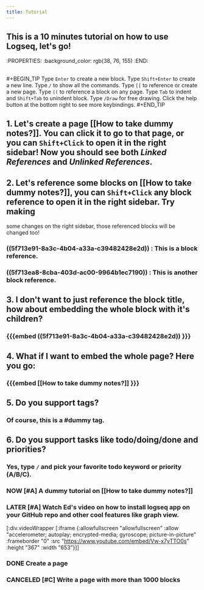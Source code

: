 ```yaml
---
title: Tutorial
---
```


## This is a 10 minutes tutorial on how to use Logseq, let's go!
:PROPERTIES:
:background_color: rgb(38, 76, 155)
:END:
##
#+BEGIN_TIP
Type `Enter` to create a new block.
Type `Shift+Enter` to create a new line.
Type `/` to show all the commands.
Type `[[` to reference or create a new page.
Type `((` to reference a block on any page.
Type `Tab` to indent and `Shift+Tab` to unindent block.
Type `/Draw` for free drawing.
Click the help button at the bottom right to see more keybindings. 
#+END_TIP
## 1. Let's create a page [[How to take dummy notes?]]. You can click it to go to that page, or you can `Shift+Click` to open it in the right sidebar! Now you should see both _Linked References_ and _Unlinked References_.
## 2. Let's reference some blocks on [[How to take dummy notes?]], you can `Shift+Click` any block reference to open it in the right sidebar. Try making 
some changes on the right sidebar, those referenced blocks will be changed too!
### ((5f713e91-8a3c-4b04-a33a-c39482428e2d)) : This is a block reference.
### ((5f713ea8-8cba-403d-ac00-9964b1ec7190)) : This is another block reference.
## 3. I don't want to just reference the block title, how about embedding the whole block with it's children?
### {{{embed ((5f713e91-8a3c-4b04-a33a-c39482428e2d)) }}}
## 4. What if I want to embed the whole page? Here you go:
### {{{embed [[How to take dummy notes?]] }}}
## 5. Do you support tags?
### Of course, this is a #dummy tag.
## 6. Do you support tasks like todo/doing/done and priorities?
### Yes, type `/` and pick your favorite todo keyword or priority (A/B/C).
### NOW [#A] A dummy tutorial on [[How to take dummy notes?]]
### LATER [#A] Watch Ed's video on how to install logseq app on your GitHub repo and other cool features like graph view. 

[:div.videoWrapper
        [:iframe
         {:allowfullscreen "allowfullscreen"
          :allow
          "accelerometer; autoplay; encrypted-media; gyroscope; picture-in-picture"
          :frameborder "0"
          :src "https://www.youtube.com/embed/Vw-x7yTTO0s"
          :height "367"
          :width "653"}]]
### DONE Create a page
### CANCELED [#C] Write a page with more than 1000 blocks
